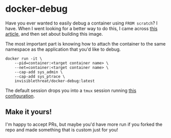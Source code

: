 # docker-debug

Have you ever wanted to easily debug a container using `FROM scratch`? I have.
When I went looking for a better way to do this, I came across [this article](https://medium.com/@rothgar/how-to-debug-a-running-docker-container-from-a-separate-container-983f11740dc6), and then set about building this image.

The most important part is knowing how to attach the container to the same
namespace as the application that you'd like to debug.

```shell
docker run -it \
    --pid=container:<target container name> \
    --net=container:<target container name> \
    --cap-add sys_admin \
    --cap-add sys_ptrace \
    invisiblethreat/docker-debug:latest
```

The default session drops you into a `tmux` session running [this
configuration](https://github.com/invisiblethreat/dotfiles/blob/master/tmux.conf).

## Make it yours!

I'm happy to accept PRs, but maybe you'd have more run if you forked the repo
and made something that is custom just for you!
